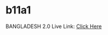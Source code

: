 # b11a1
BANGLADESH 2.0
Live Link: <a href="https://abdullahalsifat.github.io/b11a1/">Click Here</a>
